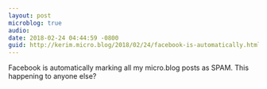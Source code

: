 ```yaml
---
layout: post
microblog: true
audio: 
date: 2018-02-24 04:44:59 -0800
guid: http://kerim.micro.blog/2018/02/24/facebook-is-automatically.html
---
```

Facebook is automatically marking all my micro.blog posts as SPAM. This happening to anyone else?
